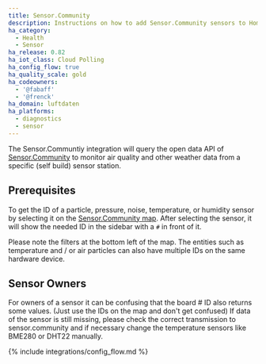 ```yaml
---
title: Sensor.Community
description: Instructions on how to add Sensor.Community sensors to Home Assistant.
ha_category:
  - Health
  - Sensor
ha_release: 0.82
ha_iot_class: Cloud Polling
ha_config_flow: true
ha_quality_scale: gold
ha_codeowners:
  - '@fabaff'
  - '@frenck'
ha_domain: luftdaten
ha_platforms:
  - diagnostics
  - sensor
---
```


The Sensor.Communtiy integration will query the open data API of [Sensor.Community](https://sensor.community) to monitor air quality and other weather data from a specific (self build) sensor station.

## Prerequisites

To get the ID of a particle, pressure, noise, temperature, or humidity sensor by selecting it on the [Sensor.Community map](https://maps.sensor.community/).
After selecting the sensor, it will show the needed ID in the sidebar with a `#` in front of it.

Please note the filters at the bottom left of the map. The entities such as temperature and / or air particles can also have multiple IDs on the same hardware device.

## Sensor Owners
For owners of a sensor it can be confusing that the board # ID also returns some values. (Just use the IDs on the map and don't get confused)
If data of the sensor is still missing, please check the correct transmission to sensor.community and if necessary change the temperature sensors like BME280 or DHT22 manually.

{% include integrations/config_flow.md %}
